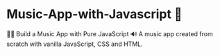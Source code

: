 # Music-App-with-Javascript :metal:
:massage_man: Build a Music App with Pure JavaScript :loud_sound:
A music app created from scratch with vanilla JavaScript, CSS and HTML.



